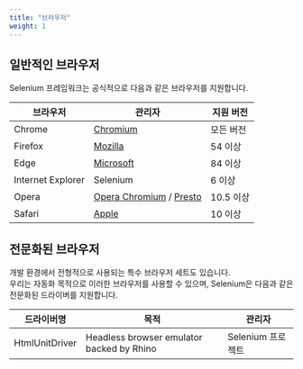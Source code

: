 ```yaml
---
title: "브라우저"
weight: 1
---
```


## 일반적인 브라우저

Selenium 프레임워크는 공식적으로 다음과 같은 브라우저를 지원합니다.

| 브라우저 | 관리자 | 지원 버전 |
| -------- | ---------- | ------------------ |
| Chrome | [Chromium](//sites.google.com/a/chromium.org/chromedriver/) | 모든 버전 |
| Firefox | [Mozilla](//github.com/mozilla/geckodriver/) | 54 이상 |
| Edge | [Microsoft](https://developer.microsoft.com/en-us/microsoft-edge/tools/webdriver/) | 84 이상 |
| Internet Explorer | Selenium | 6 이상 |
| Opera | [Opera Chromium](//github.com/operasoftware/operachromiumdriver/) / [Presto](//github.com/operasoftware/operaprestodriver) | 10.5 이상 |
| Safari | [Apple](//webkit.org/blog/6900/webdriver-support-in-safari-10/) | 10 이상 |

## 전문화된 브라우저

개발 환경에서 전형적으로 사용되는 특수 브라우저 세트도 있습니다.  
우리는 자동화 목적으로 이러한 브라우저를 사용할 수 있으며, Selenium은 다음과 같은 전문화된 드라이버를 지원합니다.  

| 드라이버명 | 목적 | 관리자 |
| -------- | ---------- | ------------------ |
| HtmlUnitDriver | Headless browser emulator backed by Rhino | Selenium 프로젝트 |
